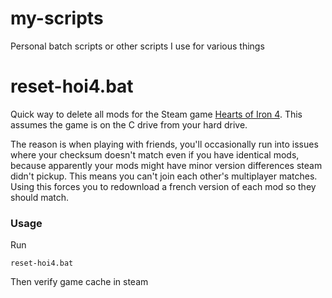 # my-scripts
Personal batch scripts or other scripts I use for various things

# reset-hoi4.bat
Quick way to delete all mods for the Steam game [Hearts of Iron 4](https://store.steampowered.com/app/394360/Hearts_of_Iron_IV/). This assumes the game is on the C drive from your hard drive.

The reason is when playing with friends, you'll occasionally run into issues where your checksum doesn't match even if you have identical mods, because apparently your mods might have minor version differences steam didn't pickup. This means you can't join each other's multiplayer matches. Using this forces you to redownload a french version of each mod so they should match.

### Usage

Run
```
reset-hoi4.bat
```
Then verify game cache in steam
